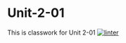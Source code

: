 # Unit-2-01
This is classwork for Unit 2-01
[![linter](https://github.com/Tairah/Unit-2-01/workflows/linter/badge.svg)](https://github.com/marketplace/actions/super-linter)       
